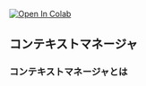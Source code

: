 <a href="https://colab.research.google.com/github/cm-nakamura-shogo/python-training/blob/master/doc/lecture/context-manager/README.ipynb" target="_parent"><img src="https://colab.research.google.com/assets/colab-badge.svg" alt="Open In Colab"/></a>

## コンテキストマネージャ

### コンテキストマネージャとは


